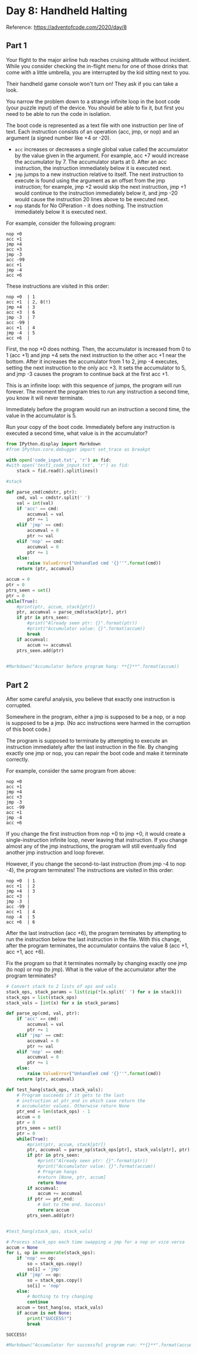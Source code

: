 # Day 8: Handheld Halting

Reference: https://adventofcode.com/2020/day/8

## Part 1

Your flight to the major airline hub reaches cruising altitude without incident. While you consider checking the in-flight menu for one of those drinks that come with a little umbrella, you are interrupted by the kid sitting next to you.

Their handheld game console won't turn on! They ask if you can take a look.

You narrow the problem down to a strange infinite loop in the boot code (your puzzle input) of the device. You should be able to fix it, but first you need to be able to run the code in isolation.

The boot code is represented as a text file with one instruction per line of text. Each instruction consists of an operation (acc, jmp, or nop) and an argument (a signed number like +4 or -20).

- `acc` increases or decreases a single global value called the accumulator by the value given in the argument. For example, acc +7 would increase the accumulator by 7. The accumulator starts at 0. After an acc instruction, the instruction immediately below it is executed next.
- `jmp` jumps to a new instruction relative to itself. The next instruction to execute is found using the argument as an offset from the jmp instruction; for example, jmp +2 would skip the next instruction, jmp +1 would continue to the instruction immediately below it, and jmp -20 would cause the instruction 20 lines above to be executed next.
- `nop` stands for No OPeration - it does nothing. The instruction immediately below it is executed next.

For example, consider the following program:
```
nop +0
acc +1
jmp +4
acc +3
jmp -3
acc -99
acc +1
jmp -4
acc +6
```
These instructions are visited in this order:
```
nop +0  | 1
acc +1  | 2, 8(!)
jmp +4  | 3
acc +3  | 6
jmp -3  | 7
acc -99 |
acc +1  | 4
jmp -4  | 5
acc +6  |
```
First, the nop +0 does nothing. Then, the accumulator is increased from 0 to 1 (acc +1) and jmp +4 sets the next instruction to the other acc +1 near the bottom. After it increases the accumulator from 1 to 2, jmp -4 executes, setting the next instruction to the only acc +3. It sets the accumulator to 5, and jmp -3 causes the program to continue back at the first acc +1.

This is an infinite loop: with this sequence of jumps, the program will run forever. The moment the program tries to run any instruction a second time, you know it will never terminate.

Immediately before the program would run an instruction a second time, the value in the accumulator is 5.

Run your copy of the boot code. Immediately before any instruction is executed a second time, what value is in the accumulator?


```python
from IPython.display import Markdown
#from IPython.core.debugger import set_trace as breakpt
```


```python
with open('code_input.txt', 'r') as fid:
#with open('test1_code_input.txt', 'r') as fid:
    stack = fid.read().splitlines()

#stack
```


```python
def parse_cmd(cmdstr, ptr):
    cmd, val = cmdstr.split(' ')
    val = int(val)
    if 'acc' == cmd:
        accumval = val
        ptr += 1
    elif 'jmp' == cmd:
        accumval = 0
        ptr += val
    elif 'nop' == cmd:
        accumval = 0
        ptr += 1
    else:
        raise ValueError("Unhandled cmd '{}''".format(cmd))
    return (ptr, accumval)

accum = 0
ptr = 0
ptrs_seen = set()
ptr = 0
while(True):
    #print(ptr, accum, stack[ptr])
    ptr, accumval = parse_cmd(stack[ptr], ptr)
    if ptr in ptrs_seen:
        #print("Already seen ptr: {}".format(ptr))
        #print("Accumulator value: {}".format(accum))
        break
    if accumval:
        accum += accumval
    ptrs_seen.add(ptr)
    
```


```python
#Markdown("Accumulator before program hang: **{}**".format(accum))
```

## Part 2

After some careful analysis, you believe that exactly one instruction is corrupted.

Somewhere in the program, either a jmp is supposed to be a nop, or a nop is supposed to be a jmp. (No acc instructions were harmed in the corruption of this boot code.)

The program is supposed to terminate by attempting to execute an instruction immediately after the last instruction in the file. By changing exactly one jmp or nop, you can repair the boot code and make it terminate correctly.

For example, consider the same program from above:
```
nop +0
acc +1
jmp +4
acc +3
jmp -3
acc -99
acc +1
jmp -4
acc +6
```
If you change the first instruction from nop +0 to jmp +0, it would create a single-instruction infinite loop, never leaving that instruction. If you change almost any of the jmp instructions, the program will still eventually find another jmp instruction and loop forever.

However, if you change the second-to-last instruction (from jmp -4 to nop -4), the program terminates! The instructions are visited in this order:
```
nop +0  | 1
acc +1  | 2
jmp +4  | 3
acc +3  |
jmp -3  |
acc -99 |
acc +1  | 4
nop -4  | 5
acc +6  | 6
```
After the last instruction (acc +6), the program terminates by attempting to run the instruction below the last instruction in the file. With this change, after the program terminates, the accumulator contains the value 8 (acc +1, acc +1, acc +6).

Fix the program so that it terminates normally by changing exactly one jmp (to nop) or nop (to jmp). What is the value of the accumulator after the program terminates?


```python
# Convert stack to 2 lists of ops and vals
stack_ops, stack_params = list(zip(*[x.split(' ') for x in stack]))
stack_ops = list(stack_ops)
stack_vals = [int(x) for x in stack_params]
```


```python
def parse_op(cmd, val, ptr):
    if 'acc' == cmd:
        accumval = val
        ptr += 1
    elif 'jmp' == cmd:
        accumval = 0
        ptr += val
    elif 'nop' == cmd:
        accumval = 0
        ptr += 1
    else:
        raise ValueError("Unhandled cmd '{}''".format(cmd))
    return (ptr, accumval)

def test_hang(stack_ops, stack_vals):
    # Program succeeds if it gets to the last
    # instruction at ptr_end in ehich case return the
    # accumulator values. Otherwise return None
    ptr_end = len(stack_ops) - 1
    accum = 0
    ptr = 0
    ptrs_seen = set()
    ptr = 0
    while(True):
        #print(ptr, accum, stack[ptr])
        ptr, accumval = parse_op(stack_ops[ptr], stack_vals[ptr], ptr)
        if ptr in ptrs_seen:
            #print("Already seen ptr: {}".format(ptr))
            #print("Accumulator value: {}".format(accum))
            # Program hangs
            #return [None, ptr, accum]
            return None
        if accumval:
            accum += accumval
        if ptr == ptr_end:
            # Got to the end. Success!
            return accum
        ptrs_seen.add(ptr)


#test_hang(stack_ops, stack_vals)
```


```python
# Process stack_ops each time swapping a jmp for a nop or vice versa
accum = None
for i, op in enumerate(stack_ops):
    if 'nop' == op:
        so = stack_ops.copy()
        so[i] = 'jmp'
    elif 'jmp' == op:
        so = stack_ops.copy()
        so[i] = 'nop'
    else:
        # Nothing to try changing
        continue
    accum = test_hang(so, stack_vals)
    if accum is not None:
        print("SUCCESS!")
        break
```

    SUCCESS!
    


```python
#Markdown("Accumulator for successful program run: **{}**".format(accum))
```
